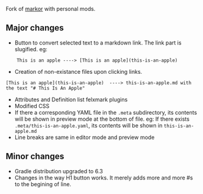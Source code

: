 Fork of [markor](https://github.com/gsantner/markor) with personal mods.

## Major changes
- Button to convert selected text to a markdown link. The link part is slugified. eg:
```
    This is an apple ----> [This is an apple](this-is-an-apple) 
```
- Creation of non-existance files upon clicking links.
```
[This is an apple](this-is-an-apple)  ----> this-is-an-apple.md with the text "# This Is An Apple"
```
- Attributes and Definition list felxmark plugins
- Modified CSS
- If there a corresponding YAML file in the `.meta` subdirectory, its contents will be shown in preview mode at the bottom of file.
  eg: If there exists `.meta/this-is-an-apple.yaml`, its contents will be shown in `this-is-an-apple.md`
- Line breaks are same in editor mode and preview mode

## Minor changes
- Gradle distribution upgraded to 6.3
- Changes in the way H1 button works. It merely adds more and more #s to the begining of line.